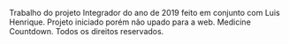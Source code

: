 Trabalho do projeto Integrador do ano de 2019 feito em conjunto com Luis Henrique.
Projeto iniciado porém não upado para a web.
Medicine Countdown. Todos os direitos reservados.
